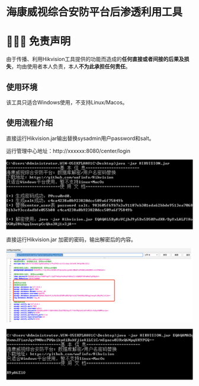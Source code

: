 # 海康威视综合安防平台后渗透利用工具

# 👮🏻‍♀️ 免责声明

由于传播、利用Hikvision工具提供的功能而造成的**任何直接或者间接的后果及损失**，均由使用者本人负责，本人**不为此承担任何责任**。


##  使用环境

该工具只适合Windows使用，不支持Linux/Macos。

## 使用流程介绍

直接运行Hikvision.jar输出替换sysadmin用户password和salt。

运行管理中心地址：http://xxxxxx:8080/center/login

![image-20230629134550134](README/image-20230629134550134.png)

直接运行Hikvision.jar 加密的密码，输出解密后的内容。

![image-20230629134849221](README/image-20230629134849221.png)

![image-20230629134723840](README/image-20230629134723840.png)

